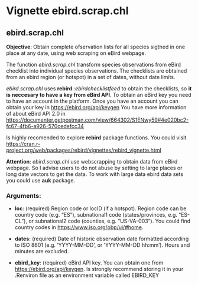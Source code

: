 Vignette ebird.scrap.chl
================

ebird.scrap.chl
---------------

**Objective**: Obtain complete ofservation lists for all species
sigthed in one place at any date, using web scraping on eBird webpage.

The function *ebird.scrap.chl* transform species observations from eBird
checklist into individual species observations. The checklists are
obtained from an ebird region (or hotspot) in a set of dates, without
date limits.

*ebird.scrap.chl* uses **rebird**::*ebirdchecklistfeed* to obtain the
checklists, so **it is neccesary to have a key from eBird API**. To
obtain an eBird key you need to have an account in the platform. Once
you have an account you can obtain your key in
<https://ebird.org/api/keygen> You have more information of about eBird
API 2.0 in
<https://documenter.getpostman.com/view/664302/S1ENwy59#4e020bc2-fc67-4fb6-a926-570cedefcc34>

Is highly recomended to explore **rebird** package functions. You could
visit
<https://cran.r-project.org/web/packages/rebird/vignettes/rebird_vignette.html>

**Attention**: 
_ebird.scrap.chl_ use webscrapping to obtain data from eBird webpage. So I advise users to do not abuse by setting to large places or long date vectors to get the data. 
To work with large data ebird data sets you could use **auk** package.

### Arguments:

-   **loc**: (required) Region code or locID (if a hotspot). Region code
    can be country code (e.g. “ES”), subnational1 code
    (states/provinces, e.g. “ES-CL”), or subnational2 code (counties,
    e.g. “US-VA-003”). You could find country codes in
    <https://www.iso.org/obp/ui/#home>.

-   **dates**: (required) Date of historic observation date formatted
    according to ISO 8601 (e.g. ’YYYY-MM-DD’, or ’YYYY-MM-DD hh:mm’).
    Hours and minutes are excluded.

-   **ebird\_key**: (required) eBird API key. You can obtain one from
    <a href="https://ebird.org/api/keygen" class="uri">https://ebird.org/api/keygen</a>.
    Is strongly recommend storing it in your .Renviron file as an
    environment variable called EBIRD\_KEY
